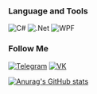 ### Language and Tools
![C#](https://img.shields.io/badge/-C%23-090909?style=for-the-badge&logo=csharp&logoColor=4E62E0)
![.Net](https://img.shields.io/badge/-Framework-090909?style=for-the-badge&logo=.net&logoColor=D345E0)
![WPF](https://img.shields.io/badge/-WPF-090909?style=for-the-badge&logo=WPF&logoColor=D345E0)

### Follow Me
[![Telegram](https://img.shields.io/badge/-Telegram-090909?style=for-the-badge&logo=telegram)](https://t.me/viknsagit)
[![VK](https://img.shields.io/badge/-VK-090909?style=for-the-badge&logo=vk&logoColor=fffff)](https://vk.com/viknsagit)

[![Anurag's GitHub stats](https://github-readme-stats.vercel.app/api?username=viknsagit&count_private=true&show_icons=true&theme=radical)
](https://github.com/anuraghazra/github-readme-stats)

